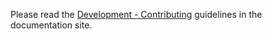 Please read the [Development - Contributing](https://hiya.tiangolo.com/contributing/) guidelines in the documentation site.
